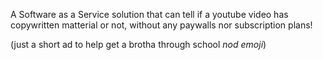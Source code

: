 A Software as a Service solution that can tell if a youtube video has copywritten matterial or not, without any paywalls nor subscription plans! 

(just a short ad to help get a brotha through school *nod emoji*)
